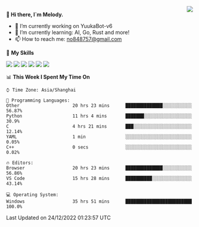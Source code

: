 <a href="#">
  <img align="right" src="https://github-readme-stats.vercel.app/api?username=melodyyuuka&count_private=true&show_icons=true" />
</a>

**👋 Hi there, I`m Melody.**

- 🔭 I’m currently working on YuukaBot-v6
- 🌱 I’m currently learning: AI, Go, Rust and more!
- 📫 How to reach me: no848757@gmail.com

🌟 **My Skills** 

![](https://img.shields.io/badge/-Python-3e74a2?style=flat-square&logo=Python&logoColor=fff)
![](https://img.shields.io/badge/-Java-007396?style=flat-square&logo=OpenJDK&logoColor=fff)
![](https://img.shields.io/badge/-Node.js-339933?style=flat-square&logo=Node.js&logoColor=fff)
![](https://img.shields.io/badge/-Git-f05032?style=flat-square&logo=git&logoColor=fff)
![](https://img.shields.io/badge/-PostgreSQL-4169e1?style=flat-square&logo=PostgreSQL&logoColor=fff)
![](https://img.shields.io/badge/-VSCode-007acc?style=flat-square&logo=Visual-Studio-Code&logoColor=fff)


<!--START_SECTION:waka-->
📊 **This Week I Spent My Time On** 

```text
⌚︎ Time Zone: Asia/Shanghai

💬 Programming Languages: 
Other                    20 hrs 23 mins      ██████████████░░░░░░░░░░░   56.87% 
Python                   11 hrs 4 mins       ███████░░░░░░░░░░░░░░░░░░   30.9% 
C                        4 hrs 21 mins       ███░░░░░░░░░░░░░░░░░░░░░░   12.14% 
YAML                     1 min               ░░░░░░░░░░░░░░░░░░░░░░░░░   0.05% 
C++                      0 secs              ░░░░░░░░░░░░░░░░░░░░░░░░░   0.02%

🔥 Editors: 
Browser                  20 hrs 23 mins      ██████████████░░░░░░░░░░░   56.86% 
VS Code                  15 hrs 28 mins      ██████████░░░░░░░░░░░░░░░   43.14%

💻 Operating System: 
Windows                  35 hrs 51 mins      █████████████████████████   100.0%

```


 Last Updated on 24/12/2022 01:23:57 UTC
<!--END_SECTION:waka-->
